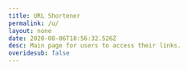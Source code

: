 ```yaml
---
title: URL Shortener
permalink: /u/
layout: none
date: 2020-08-06T18:56:32.526Z
desc: Main page for users to access their links.
overidesub: false
---
```

<!DOCTYPE html>

<html>
<head>
  <meta charset="utf-8" />
  <meta name="viewport" content="width=device-width, initial-scale=1.0" />
  <title>Manage Your URLs</title>
</head>
<body>
  <script src="https://unpkg.com/netlify-cms@^2.0.0/dist/netlify-cms.js"></script>
</body>
</html>